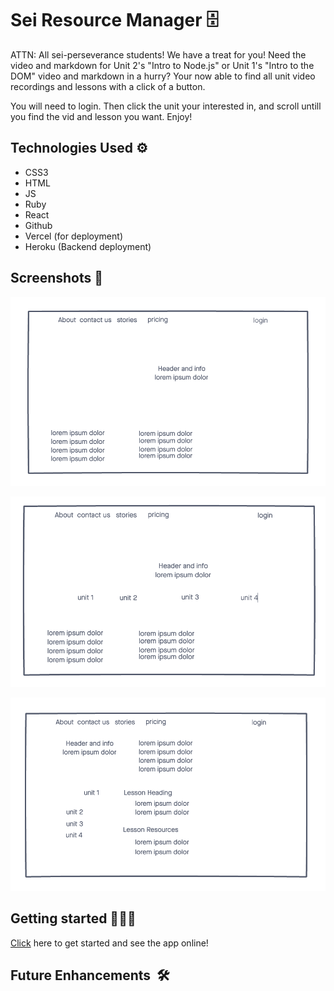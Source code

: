 # Sei Resource Manager  🗄

ATTN: All sei-perseverance students! We have a treat for you! Need the video and markdown for Unit 2's "Intro to Node.js" or Unit 1's "Intro to the DOM" video and markdown in a hurry? Your now able to find all unit video recordings and lessons with a click of a button. 
 
You will need to login. Then click the unit your interested in, and scroll untill you find the vid and lesson you want. Enjoy!

## Technologies Used ⚙️

- CSS3
- HTML
- JS
- Ruby
- React
- Github 
- Vercel (for deployment)
- Heroku (Backend deployment)

## Screenshots 📸

![wireframe 1](./src/images/wireframe1.png)

![wireframe 2](./src/images/wireframe2.png)

![wireframe 3](./src/images/wireframe3.png)

## Getting started 🚴🏽‍♂️

[Click](https://sei-resource-manager.vercel.app/) here to get started and see the app online!


## Future Enhancements  🛠  
